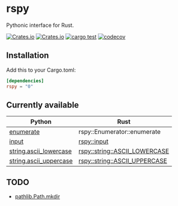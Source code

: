 # rspy

Pythonic interface for Rust.

[![Crates.io](https://img.shields.io/crates/v/rspy)](https://crates.io/crates/rspy)
[![Crates.io](https://img.shields.io/crates/d/rspy)](https://crates.io/crates/rspy)
[![cargo test](https://github.com/seijinrosen/rspy/actions/workflows/cargo_test.yml/badge.svg)](https://github.com/seijinrosen/rspy/actions/workflows/cargo_test.yml)
[![codecov](https://codecov.io/gh/seijinrosen/rspy/branch/main/graph/badge.svg)](https://codecov.io/gh/seijinrosen/rspy)

## Installation

Add this to your Cargo.toml:

```toml
[dependencies]
rspy = "0"
```

## Currently available

| Python                                                                                            | Rust                                                                                                   |
| ------------------------------------------------------------------------------------------------- | ------------------------------------------------------------------------------------------------------ |
| [enumerate](https://docs.python.org/ja/3/library/functions.html#enumerate)                        | rspy::Enumerator::enumerate                                                                            |
| [input](https://docs.python.org/ja/3/library/functions.html#input)                                | [rspy::input](https://docs.rs/rspy/latest/rspy/fn.input.html)                                          |
| [string.ascii_lowercase](https://docs.python.org/ja/3/library/string.html#string.ascii_lowercase) | [rspy::string::ASCII_LOWERCASE](https://docs.rs/rspy/latest/rspy/string/constant.ASCII_LOWERCASE.html) |
| [string.ascii_uppercase](https://docs.python.org/ja/3/library/string.html#string.ascii_uppercase) | [rspy::string::ASCII_UPPERCASE](https://docs.rs/rspy/latest/rspy/string/constant.ASCII_UPPERCASE.html) |

## TODO

- [pathlib.Path.mkdir][python.pathlib.path.mkdir]

[python.pathlib.path.mkdir]: https://docs.python.org/ja/3/library/pathlib.html#pathlib.Path.mkdir
